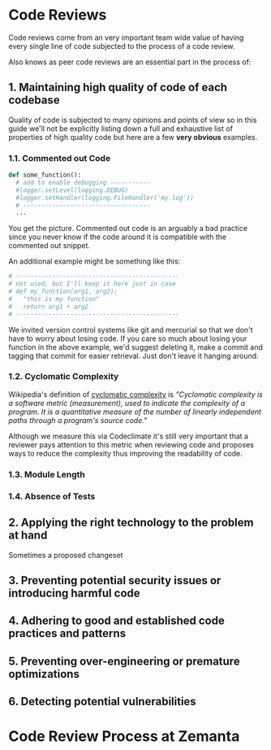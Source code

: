 # Code Reviews

Code reviews come from an very important team wide value of having every single line of code subjected to the process of a code review.  

Also knows as peer code reviews are an essential part in the process of:

## 1. Maintaining high quality of code of each codebase

Quality of code is subjected to many opinions and points of view so in this guide we'll not be explicitly listing down a full and exhaustive list of properties of high quality code but here are a few **very obvious** examples.

### 1.1. Commented out Code

```python
def some_function():
  # add to enable debugging -----------
  #logger.setLevel(logging.DEBUG)
  #logger.setHandler(logging.FileHandler('my.log'))
  # -----------------------------------
  ...
```
You get the picture. Commented out code is an arguably a bad practice since you never know if the code around it is compatible with the commented out snippet.

An additional example might be something like this:
```python
# ---------------------------------------------
# not used, but I'll keep it here just in case
# def my_function(arg1, arg2):
#   "this is my function"
#   return arg1 + arg2
# ---------------------------------------------
```
We invited version control systems like git and mercurial so that we don't have to worry about losing code. If you care so much about losing your function in the above example, we'd suggest deleting it, make a commit and tagging that commit for easier retrieval. Just don't leave it hanging around.

### 1.2. Cyclomatic Complexity

Wikipedia's definition of [cyclomatic complexity](https://en.wikipedia.org/wiki/Cyclomatic_complexity) is *"Cyclomatic complexity is a software metric (measurement), used to indicate the complexity of a program. It is a quantitative measure of the number of linearly independent paths through a program's source code."*

Although we measure this via Codeclimate it's still very important that a reviewer pays attention to this metric when reviewing code and proposes ways to reduce the complexity thus improving the readability of code.


### 1.3. Module Length





### 1.4. Absence of Tests


## 2. Applying the right technology to the problem at hand

Sometimes a proposed changeset

## 3. Preventing potential security issues or introducing harmful code

## 4. Adhering to good and established code practices and patterns

## 5. Preventing over-engineering or premature optimizations

## 6. Detecting potential vulnerabilities

# Code Review Process at Zemanta
